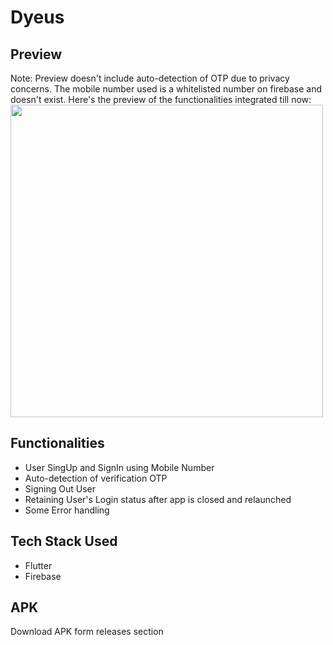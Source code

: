 # Dyeus

## Preview

Note: Preview doesn't include auto-detection of OTP due to privacy concerns. The mobile number used is a whitelisted
number on firebase and doesn't exist. Here's the preview of the functionalities integrated till now:
<img height="500" src="https://github.com/srockstech/dyeus/blob/main/images/preview.gif">

## Functionalities

- User SingUp and SignIn using Mobile Number
- Auto-detection of verification OTP
- Signing Out User
- Retaining User's Login status after app is closed and relaunched
- Some Error handling

## Tech Stack Used

- Flutter
- Firebase

## APK

Download APK form releases section